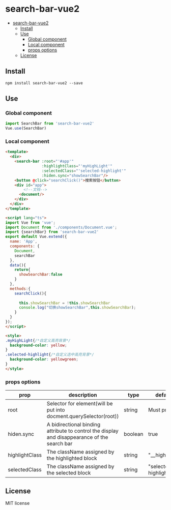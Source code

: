 # search-bar-vue2


- [search-bar-vue2](#search-bar-vue2)
  - [Install](#install)
  - [Use](#use)
    - [Global component](#global-component)
    - [Local component](#local-component)
    - [props options](#props-options)
  - [License](#license)




## Install

```shell
npm install search-bar-vue2 --save
```



## Use

### Global component

```js
import SearchBar from 'search-bar-vue2'
Vue.use(SearchBar)
```



### Local component

```html
<template>
  <div>
    <search-bar :root="'#app'" 
                :highlightClass="'myHighLight'" 
                :selectedClass="'selected-highlight'" 
                :hiden.sync="showSearchBar"/>
    <button @click="searchClick()">搜索按钮</button>
    <div id="app">
        <!--文档-->
      <document/>
    </div>
  </div>
</template>

<script lang="ts">
import Vue from 'vue';
import Document from './components/Document.vue';
import {searchBar} from 'search-bar-vue2'
export default Vue.extend({
  name: 'App',
  components: {
    Document,
    searchBar
  },
  data(){
    return{
      showSearchBar:false
    }
  },
  methods:{
    searchClick(){
      
      this.showSearchBar = !this.showSearchBar
      console.log("切换showSearchBar",this.showSearchBar);
    }
  }
});
</script>

<style>
.myHighLight{/*自定义高亮背景*/
  background-color: yellow;
}
.selected-highlight{/*自定义选中高亮背景*/
  background-color: yellowgreen;
}
</style>
```



### props options

| prop           | description                                                  | type    | default              |
| -------------- | ------------------------------------------------------------ | ------- | -------------------- |
| root           | Selector for element(will be put into docment.querySelector(root)) | string  | Must provide         |
| hiden.sync     | A bidirectional binding attribute to control the display and disappearance of the search bar | boolean | true                 |
| highlightClass | The className assigned by the highlighted block              | string  | "__highLight"        |
| selectedClass  | The className assigned by the selected block                 | string  | "selected-highlight" |

## License

MIT license
